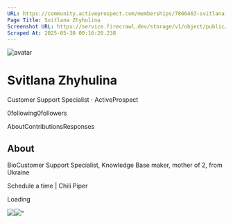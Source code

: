 ```yaml
---
URL: https://community.activeprospect.com/memberships/7866463-svitlana-zhyhulina
Page Title: Svitlana Zhyhulina
Screenshot URL: https://service.firecrawl.dev/storage/v1/object/public/media/screenshot-0fc389a5-ab0f-4169-b682-27636100f375.png
Scraped At: 2025-05-30 00:16:20.238
---
```


![avatar](https://content2.bloomfire.com/avatars/users/1410227/thumb/thumbnail.png?f=1617390238&Expires=1748567773&Signature=dAyeLWtSblMAhuwtwSfQXZcEeuLCHiuCmX2oevtk4MLvF1Fi9ty0dgmNcSuS3eUXhkSxilV46Rubi~8NdcTQ0auo1tdl0DzfN4YUcNgNAOEwQ7Erwglhdmubpl43Zeeefrax3ITL~kCObunFNx2kwDuMyT6DAu9GE3~hKGchUth0jiLObhDPJD1m4xdhCMFHaIUHhmHgpDzGB6hASj0JxiKcTyn54GZSSDuKyFi-C4BtSRDdDv~uP9mFPthylysSGBmzkglrn0dhTwTmAhoMd~lkFh-hDmtZB9hyk8-EpJoJTXi693n9MBJ7Nazr0lG9oO6xBAAva1XYlWV4V9pctA__&Key-Pair-Id=APKAIDFCFZ2UHE5LPIUA)

# Svitlana Zhyhulina

Customer Support Specialist **·** ActiveProspect

0following0followers

AboutContributionsResponses

## About

BioCustomer Support Specialist, Knowledge Base maker, mother of 2, from Ukraine

Schedule a time \| Chili Piper

Loading

![](https://bat.bing.com/action/0?ti=4018451&Ver=2&mid=9683d0af-72d7-4105-960f-4ba4a3ca3f11&bo=1&sid=4baf64a03ceb11f091a79b30df6935a4&vid=4bb03b903ceb11f0a05db7a93ff4183f&vids=1&msclkid=N&pi=918639831&lg=en-US&sw=1280&sh=1024&sc=24&p=https%3A%2F%2Fcommunity.activeprospect.com%2Fmemberships%2F7866463-svitlana-zhyhulina&r=&lt=706&evt=pageLoad&sv=1&cdb=AQAQ&rn=48185)![](https://bat.bing.com/action/0?ti=4018451&Ver=2&mid=9683d0af-72d7-4105-960f-4ba4a3ca3f11&bo=2&sid=4baf64a03ceb11f091a79b30df6935a4&vid=4bb03b903ceb11f0a05db7a93ff4183f&vids=0&msclkid=N&gtm_tag_source=ua&ec=Client%20ID&el=%2Fmemberships%2F7866463-svitlana-zhyhulina&gc=USD&tpp=1&en=Y&p=https%3A%2F%2Fcommunity.activeprospect.com%2Fmemberships%2F7866463-svitlana-zhyhulina&sw=1280&sh=1024&sc=24&evt=custom&cdb=AQAQ&rn=26808)"

